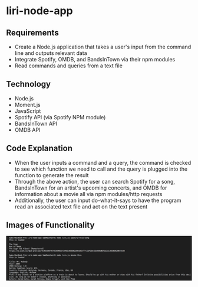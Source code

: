 # liri-node-app

## Requirements
* Create a Node.js application that takes a user's input from the command line and outputs relevant data
* Integrate Spotify, OMDB, and BandsInTown via their npm modules
* Read commands and queries from a text file

## Technology
* Node.js
* Moment.js
* JavaScript
* Spotify API (via Spotify NPM module)
* BandsInTown API
* OMDB API

## Code Explanation
* When the user inputs a command and a query, the command is checked to see which function we need to call and the query is plugged into the function to generate the result
* Through the above action, the user can search Spotify for a song, BandsInTown for an artist's upcoming concerts, and OMDB for information about a movie all via npm modules/http requests
* Additionally, the user can input do-what-it-says to have the program read an associated text file and act on the text present

## Images of Functionality
![Spotify and Movie example](/images/spotify-movie.png)
